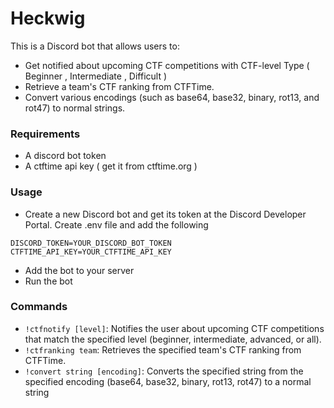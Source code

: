 # Heckwig
This is a Discord bot that allows users to:
  - Get notified about upcoming CTF competitions with CTF-level Type ( Beginner , Intermediate , Difficult )
  - Retrieve a team's CTF ranking from CTFTime.
  - Convert various encodings (such as base64, base32, binary, rot13, and rot47) to normal strings.

### Requirements
  - A discord bot token
  - A ctftime api key ( get it from ctftime.org )

### Usage
  - Create a new Discord bot and get its token at the Discord Developer Portal. Create .env file and add the following
  ```shell
  DISCORD_TOKEN=YOUR_DISCORD_BOT_TOKEN
  CTFTIME_API_KEY=YOUR_CTFTIME_API_KEY
  ```
  - Add the bot to your server
  - Run the bot
  
### Commands
- `!ctfnotify [level]`: Notifies the user about upcoming CTF competitions that match the specified level (beginner, intermediate, advanced, or all).
- `!ctfranking team`: Retrieves the specified team's CTF ranking from CTFTime.
- `!convert string [encoding]`: Converts the specified string from the specified encoding (base64, base32, binary, rot13, rot47) to a normal string
